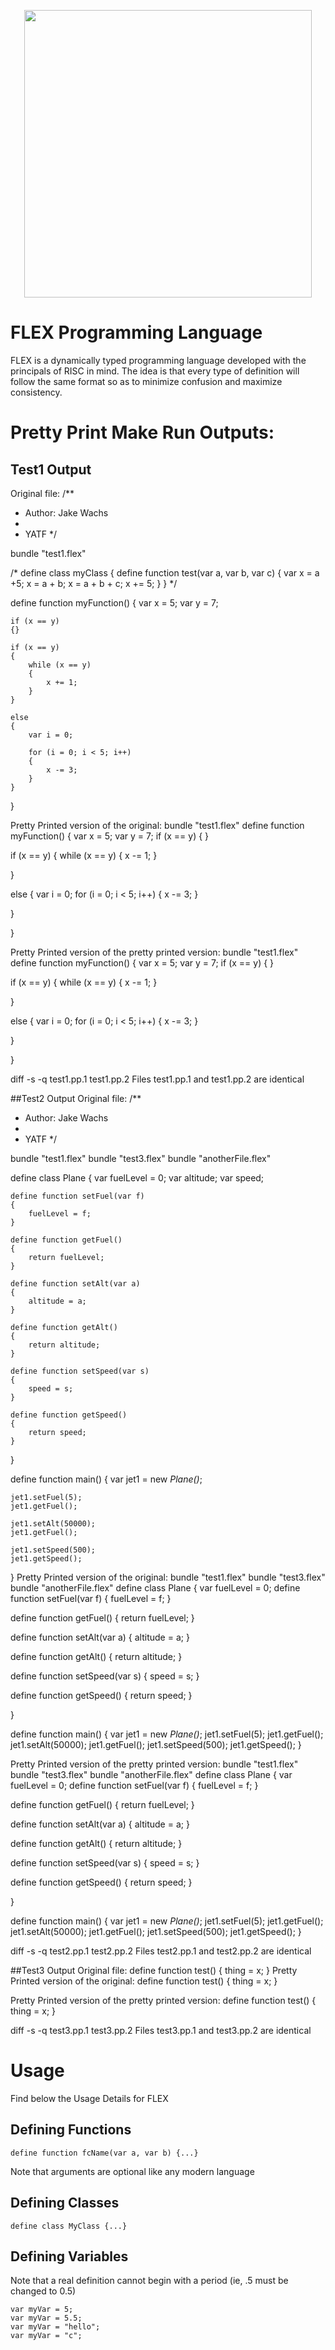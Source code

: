 <p align="center">
	<img width="460" height="460" src="IMG_5594.jpg">
</p>

# FLEX Programming Language

FLEX is a dynamically typed programming language developed with the principals of RISC in mind. The idea is that every type of definition will follow the same format so as to minimize confusion and maximize consistency.

# Pretty Print Make Run Outputs:
## Test1 Output
Original file:
/**
 * Author: Jake Wachs
 *
 * YATF
 */

bundle "test1.flex"

/*
define class myClass
{
	define function test(var a, var b, var c)
	{
		var x = a +5;
		x = a + b;
		x = a + b + c;
		x += 5;
	}
}
*/

define function myFunction()
{
	var x = 5;
	var y = 7;

	if (x == y)
	{}

	if (x == y)
	{
		while (x == y)
		{
			x += 1;
		}
	}

	else
	{
		var i = 0;

		for (i = 0; i < 5; i++)
		{
			x -= 3;
		}
	}

}

Pretty Printed version of the original:
bundle "test1.flex"
define function myFunction()
{
var x = 5;
var y = 7;
if (x == y)
{
}

if (x == y)
{
while (x == y)
{
x -= 1;
}

}

else 
{
var i = 0;
for (i = 0; i < 5; i++)
{
x -= 3;
}

}

}

Pretty Printed version of the pretty printed version:
bundle "test1.flex"
define function myFunction()
{
var x = 5;
var y = 7;
if (x == y)
{
}

if (x == y)
{
while (x == y)
{
x -= 1;
}

}

else 
{
var i = 0;
for (i = 0; i < 5; i++)
{
x -= 3;
}

}

}

diff -s -q test1.pp.1 test1.pp.2
Files test1.pp.1 and test1.pp.2 are identical

##Test2 Output
Original file:
/**
 * Author: Jake Wachs
 *
 * YATF
 */

bundle "test1.flex"
bundle "test3.flex"
bundle "anotherFile.flex"

define class Plane
{
	var fuelLevel = 0;
	var altitude;
	var speed;

	define function setFuel(var f)
	{
		fuelLevel = f;
	}

	define function getFuel()
	{
		return fuelLevel;
	}

	define function setAlt(var a)
	{
		altitude = a;
	}

	define function getAlt()
	{
		return altitude;
	}

	define function setSpeed(var s)
	{
		speed = s;
	}

	define function getSpeed()
	{
		return speed;
	}
}

define function main()
{
	var jet1 = new _Plane()_;

	jet1.setFuel(5);
	jet1.getFuel();

	jet1.setAlt(50000);
	jet1.getFuel();

	jet1.setSpeed(500);
	jet1.getSpeed();
}
Pretty Printed version of the original:
bundle "test1.flex"
bundle "test3.flex"
bundle "anotherFile.flex"
define class Plane
{
var fuelLevel = 0;
define function setFuel(var f)
{
fuelLevel = f;
}

define function getFuel()
{
return fuelLevel;
}

define function setAlt(var a)
{
altitude = a;
}

define function getAlt()
{
return altitude;
}

define function setSpeed(var s)
{
speed = s;
}

define function getSpeed()
{
return speed;
}

}

define function main()
{
var jet1 = new _Plane()_;
jet1.setFuel(5);
jet1.getFuel();
jet1.setAlt(50000);
jet1.getFuel();
jet1.setSpeed(500);
jet1.getSpeed();
}

Pretty Printed version of the pretty printed version:
bundle "test1.flex"
bundle "test3.flex"
bundle "anotherFile.flex"
define class Plane
{
var fuelLevel = 0;
define function setFuel(var f)
{
fuelLevel = f;
}

define function getFuel()
{
return fuelLevel;
}

define function setAlt(var a)
{
altitude = a;
}

define function getAlt()
{
return altitude;
}

define function setSpeed(var s)
{
speed = s;
}

define function getSpeed()
{
return speed;
}

}

define function main()
{
var jet1 = new _Plane()_;
jet1.setFuel(5);
jet1.getFuel();
jet1.setAlt(50000);
jet1.getFuel();
jet1.setSpeed(500);
jet1.getSpeed();
}

diff -s -q test2.pp.1 test2.pp.2
Files test2.pp.1 and test2.pp.2 are identical

##Test3 Output
Original file:
define function test()
{
	thing = x;
}
Pretty Printed version of the original:
define function test()
{
thing = x;
}

Pretty Printed version of the pretty printed version:
define function test()
{
thing = x;
}

diff -s -q test3.pp.1 test3.pp.2 
Files test3.pp.1 and test3.pp.2 are identical


# Usage
Find below the Usage Details for FLEX

## Defining Functions
```
define function fcName(var a, var b) {...}
```
Note that arguments are optional like any modern language

## Defining Classes
```
define class MyClass {...}
```

## Defining Variables
Note that a real definition cannot begin with a period (ie, .5 must be changed to 0.5)
```
var myVar = 5;
var myVar = 5.5;
var myVar = "hello";
var myVar = "c";
```


